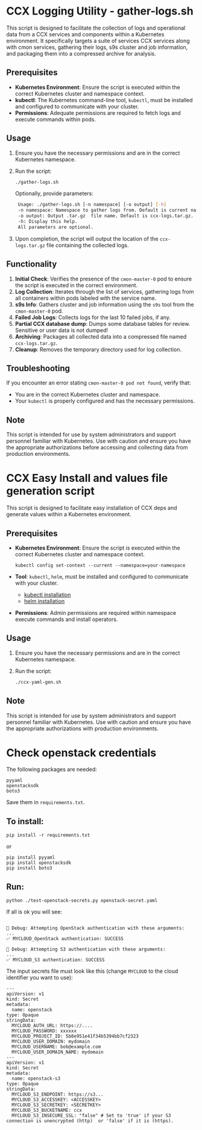 
# CCX Logging Utility - gather-logs.sh

This script is designed to facilitate the collection of logs and operational data from a CCX services and components within a Kubernetes environment. It specifically targets a suite of services CCX services along with cmon services, gathering their logs, s9s cluster and job information, and packaging them into a compressed archive for analysis.

## Prerequisites

- **Kubernetes Environment**: Ensure the script is executed within the correct Kubernetes cluster and namespace context.
- **kubectl**: The Kubernetes command-line tool, `kubectl`, must be installed and configured to communicate with your cluster.
- **Permissions**: Adequate permissions are required to fetch logs and execute commands within pods.

## Usage

1. Ensure you have the necessary permissions and are in the correct Kubernetes namespace.
2. Run the script:

   ```bash
   ./gather-logs.sh
   ```
   
   Optionally, provide parameters:
   
   ```bash
    Usage: ./gather-logs.sh [-n namespace] [-o output] [-h]
    -n namespace: Namespace to gather logs from. Default is current namespace.
    -o output: Output .tar.gz  file name. Default is ccx-logs.tar.gz.
    -h: Display this help.
    All parameters are optional.
   ```

3. Upon completion, the script will output the location of the `ccx-logs.tar.gz` file containing the collected logs.

## Functionality

1. **Initial Check**: Verifies the presence of the `cmon-master-0` pod to ensure the script is executed in the correct environment.
2. **Log Collection**: Iterates through the list of services, gathering logs from all containers within pods labeled with the service name.
3. **s9s Info**: Gathers cluster and job information using the `s9s` tool from the `cmon-master-0` pod.
4. **Failed Job Logs**: Collects logs for the last 10 failed jobs, if any.
5. **Partial CCX database dump**: Dumps some database tables for review. Sensitive or user data is not dumped!
6. **Archiving**: Packages all collected data into a compressed file named `ccx-logs.tar.gz`.
7. **Cleanup**: Removes the temporary directory used for log collection.

## Troubleshooting

If you encounter an error stating `cmon-master-0 pod not found`, verify that:
- You are in the correct Kubernetes cluster and namespace.
- Your `kubectl` is properly configured and has the necessary permissions.

## Note

This script is intended for use by system administrators and support personnel familiar with Kubernetes. Use with caution and ensure you have the appropriate authorizations before accessing and collecting data from production environments.


# CCX Easy Install and values file generation script

This script is designed to facilitate easy installation of CCX deps and generate values within a Kubernetes environment.

## Prerequisites

- **Kubernetes Environment**: Ensure the script is executed within the correct Kubernetes cluster and namespace context.

  `kubectl config set-context --current --namespace=your-namespace`
- **Tool**: `kubectl`, `helm`,  must be installed and configured to communicate with your cluster.
  * [kubectl installation](https://kubernetes.io/docs/tasks/tools/#kubectl)
  * [helm installation](https://helm.sh/docs/intro/install/)
- **Permissions**: Admin permissions are required within namespace execute commands and install operators.

## Usage

1. Ensure you have the necessary permissions and are in the correct Kubernetes namespace.
2. Run the script:

   ```bash
   ./ccx-yaml-gen.sh
   ```

## Note

This script is intended for use by system administrators and support personnel familiar with Kubernetes. Use with caution and ensure you have the appropriate authorizations with production environments.



# Check openstack credentials

The following packages are needed:

```
pyyaml
openstacksdk
boto3
```
Save them in `requirements.txt`. 

## To install:

```
pip install -r requirements.txt
```

or

```
pip install pyyaml
pip install openstacksdk
pip install boto3
```

## Run:


```
python ./test-openstack-secrets.py openstack-secret.yaml
```

If all is ok you will see:

```

🔎 Debug: Attempting OpenStack authentication with these arguments:
...
✅ MYCLOUD_OpenStack authentication: SUCCESS

🔎 Debug: Attempting S3 authentication with these arguments:
...
✅ MYCLOUD_S3 authentication: SUCCESS

```

The input secrets file must look like this (change `MYCLOUD` to the cloud identifier you want to use):

```
---
apiVersion: v1
kind: Secret
metadata:
  name: openstack
type: Opaque
stringData:
  MYCLOUD_AUTH_URL: https://....
  MYCLOUD_PASSWORD: xxxxxx
  MYCLOUD_PROJECT_ID: 5b8e951e41f34b5394bb7cf2323
  MYCLOUD_USER_DOMAIN: mydomain
  MYCLOUD_USERNAME: bob@example.com
  MYCLOUD_USER_DOMAIN_NAME: mydomain
---
apiVersion: v1
kind: Secret
metadata:
  name: openstack-s3
type: Opaque
stringData:
  MYCLOUD_S3_ENDPOINT: https://s3...
  MYCLOUD_S3_ACCESSKEY: <ACCESSKEY>
  MYCLOUD_S3_SECRETKEY: <SECRETKEY>
  MYCLOUD_S3_BUCKETNAME: ccx
  MYCLOUD_S3_INSECURE_SSL: "false" # Set to 'true' if your S3 connection is unencrypted (http)  or 'false' if it is (https).
```


